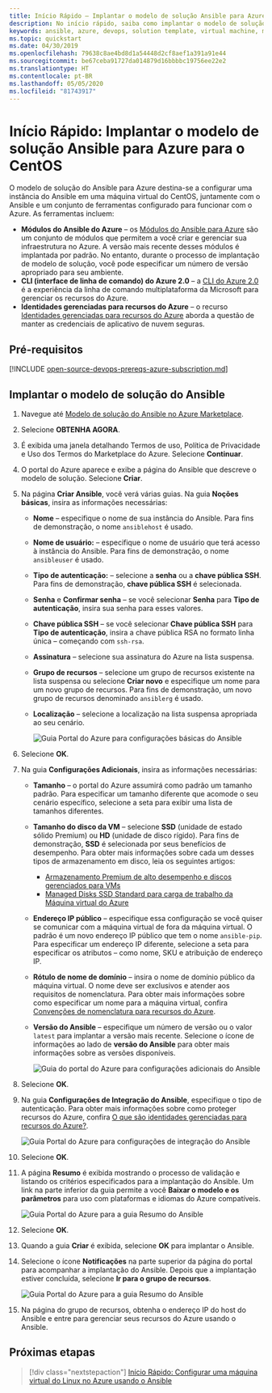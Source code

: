 ```yaml
---
title: Início Rápido – Implantar o modelo de solução Ansible para Azure para o CentOS
description: No início rápido, saiba como implantar o modelo de solução do Ansible em uma máquina virtual do CentOS hospedado no Azure, juntamente com ferramentas configuradas para funcionar com o Azure.
keywords: ansible, azure, devops, solution template, virtual machine, managed identities for azure resources, centos, red hat
ms.topic: quickstart
ms.date: 04/30/2019
ms.openlocfilehash: 79638c8ae4bd8d1a54448d2cf8aef1a391a91e44
ms.sourcegitcommit: be67ceba91727da014879d16bbbbc19756ee22e2
ms.translationtype: HT
ms.contentlocale: pt-BR
ms.lasthandoff: 05/05/2020
ms.locfileid: "81743917"
---
```

# <a name="quickstart-deploy-the-ansible-solution-template-for-azure-to-centos"></a>Início Rápido: Implantar o modelo de solução Ansible para Azure para o CentOS

O modelo de solução do Ansible para Azure destina-se a configurar uma instância do Ansible em uma máquina virtual do CentOS, juntamente com o Ansible e um conjunto de ferramentas configurado para funcionar com o Azure. As ferramentas incluem:

- **Módulos do Ansible do Azure** – os [Módulos do Ansible para Azure](./module-version-matrix.md) são um conjunto de módulos que permitem a você criar e gerenciar sua infraestrutura no Azure. A versão mais recente desses módulos é implantada por padrão. No entanto, durante o processo de implantação de modelo de solução, você pode especificar um número de versão apropriado para seu ambiente.
- **CLI (interface de linha de comando) do Azure 2.0** – a [CLI do Azure 2.0](/cli/azure/?view=azure-cli-latest) é a experiência da linha de comando multiplataforma da Microsoft para gerenciar os recursos do Azure. 
- **Identidades gerenciadas para recursos do Azure** – o recurso [Identidades gerenciadas para recursos do Azure](/azure/active-directory/managed-identities-azure-resources/overview) aborda a questão de manter as credenciais de aplicativo de nuvem seguras.

## <a name="prerequisites"></a>Pré-requisitos

[!INCLUDE [open-source-devops-prereqs-azure-subscription.md](../includes/open-source-devops-prereqs-azure-subscription.md)]

## <a name="deploy-the-ansible-solution-template"></a>Implantar o modelo de solução do Ansible

1. Navegue até [Modelo de solução do Ansible no Azure Marketplace](https://azuremarketplace.microsoft.com/marketplace/apps/azure-oss.ansible?tab=Overview).

1. Selecione **OBTENHA AGORA**.

1. É exibida uma janela detalhando Termos de uso, Política de Privacidade e Uso dos Termos do Marketplace do Azure. Selecione **Continuar**.

1. O portal do Azure aparece e exibe a página do Ansible que descreve o modelo de solução. Selecione **Criar**.

1. Na página **Criar Ansible**, você verá várias guias. Na guia **Noções básicas**, insira as informações necessárias:

   - **Nome** – especifique o nome de sua instância do Ansible. Para fins de demonstração, o nome `ansiblehost` é usado.
   - **Nome de usuário:** – especifique o nome de usuário que terá acesso à instância do Ansible. Para fins de demonstração, o nome `ansibleuser` é usado.
   - **Tipo de autenticação:** – selecione a **senha** ou a **chave pública SSH**. Para fins de demonstração, **chave pública SSH** é selecionada.
   - **Senha** e **Confirmar senha** – se você selecionar **Senha** para **Tipo de autenticação**, insira sua senha para esses valores.
   - **Chave pública SSH** – se você selecionar **Chave pública SSH** para **Tipo de autenticação**, insira a chave pública RSA no formato linha única – começando com `ssh-rsa`.
   - **Assinatura** – selecione sua assinatura do Azure na lista suspensa.
   - **Grupo de recursos** – selecione um grupo de recursos existente na lista suspensa ou selecione **Criar novo** e especifique um nome para um novo grupo de recursos. Para fins de demonstração, um novo grupo de recursos denominado `ansiblerg` é usado.
   - **Localização** – selecione a localização na lista suspensa apropriada ao seu cenário.

     ![Guia Portal do Azure para configurações básicas do Ansible](./media/solution-template-deploy/portal-ansible-setup-tab-1.png)

1. Selecione **OK**.

1. Na guia **Configurações Adicionais**, insira as informações necessárias:

   - **Tamanho** – o portal do Azure assumirá como padrão um tamanho padrão. Para especificar um tamanho diferente que acomode o seu cenário específico, selecione a seta para exibir uma lista de tamanhos diferentes.
   - **Tamanho do disco da VM** – selecione **SSD** (unidade de estado sólido Premium) ou **HD** (unidade de disco rígido). Para fins de demonstração, **SSD** é selecionada por seus benefícios de desempenho. Para obter mais informações sobre cada um desses tipos de armazenamento em disco, leia os seguintes artigos:
       - [Armazenamento Premium de alto desempenho e discos gerenciados para VMs](/azure/virtual-machines/windows/premium-storage)
       - [Managed Disks SSD Standard para carga de trabalho da Máquina virtual do Azure](/azure/virtual-machines/windows/disks-standard-ssd)
   - **Endereço IP público** – especifique essa configuração se você quiser se comunicar com a máquina virtual de fora da máquina virtual. O padrão é um novo endereço IP público que tem o nome `ansible-pip`. Para especificar um endereço IP diferente, selecione a seta para especificar os atributos – como nome, SKU e atribuição de endereço IP. 
   - **Rótulo de nome de domínio** – insira o nome de domínio público da máquina virtual. O nome deve ser exclusivos e atender aos requisitos de nomenclatura. Para obter mais informações sobre como especificar um nome para a máquina virtual, confira [Convenções de nomenclatura para recursos do Azure](/azure/architecture/best-practices/resource-naming).
   - **Versão do Ansible** – especifique um número de versão ou o valor `latest` para implantar a versão mais recente. Selecione o ícone de informações ao lado de **versão do Ansible** para obter mais informações sobre as versões disponíveis.

     ![Guia do portal do Azure para configurações adicionais do Ansible](./media/solution-template-deploy/portal-ansible-setup-tab-2.png)

1. Selecione **OK**.

1. Na guia **Configurações de Integração do Ansible**, especifique o tipo de autenticação. Para obter mais informações sobre como proteger recursos do Azure, confira [O que são identidades gerenciadas para recursos do Azure?](/azure/active-directory/managed-identities-azure-resources/overview).

    ![Guia Portal do Azure para configurações de integração do Ansible](./media/solution-template-deploy/portal-ansible-setup-tab-3.png)

1. Selecione **OK**.

1. A página **Resumo** é exibida mostrando o processo de validação e listando os critérios especificados para a implantação do Ansible. Um link na parte inferior da guia permite a você **Baixar o modelo e os parâmetros** para uso com plataformas e idiomas do Azure compatíveis. 

     ![Guia Portal do Azure para a guia Resumo do Ansible](./media/solution-template-deploy/portal-ansible-setup-tab-4.png)

1. Selecione **OK**.

1. Quando a guia **Criar** é exibida, selecione **OK** para implantar o Ansible.

1. Selecione o ícone **Notificações** na parte superior da página do portal para acompanhar a implantação do Ansible. Depois que a implantação estiver concluída, selecione **Ir para o grupo de recursos**. 

     ![Guia Portal do Azure para a guia Resumo do Ansible](./media/solution-template-deploy/portal-ansible-setup-complete.png)

1. Na página do grupo de recursos, obtenha o endereço IP do host do Ansible e entre para gerenciar seus recursos do Azure usando o Ansible.

## <a name="next-steps"></a>Próximas etapas

> [!div class="nextstepaction"] 
> [Início Rápido: Configurar uma máquina virtual do Linux no Azure usando o Ansible](./vm-configure.md)
